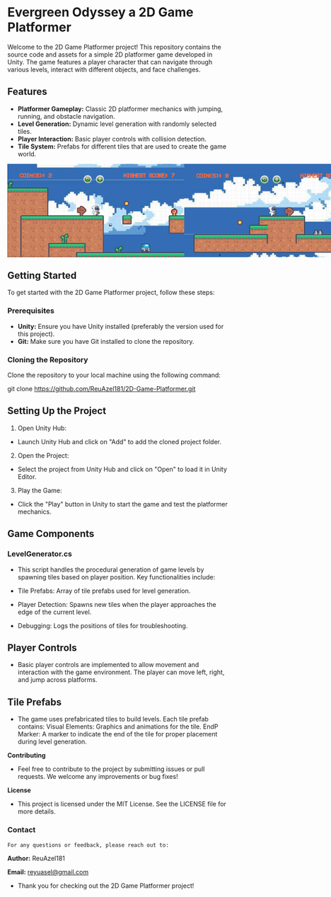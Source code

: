 # Evergreen Odyssey a 2D Game Platformer

Welcome to the 2D Game Platformer project! This repository contains the source code and assets for a simple 2D platformer game developed in Unity. The game features a player character that can navigate through various levels, interact with different objects, and face challenges.

## Features

- **Platformer Gameplay:** Classic 2D platformer mechanics with jumping, running, and obstacle navigation.
- **Level Generation:** Dynamic level generation with randomly selected tiles.
- **Player Interaction:** Basic player controls with collision detection.
- **Tile System:** Prefabs for different tiles that are used to create the game world.

<div style="display: flex;">
  <img src="https://github.com/ReuAzel181/2D-Game-Platformer/blob/main/rm-images/S1.png" style="width: 400px;">
  <img src="https://github.com/ReuAzel181/2D-Game-Platformer/blob/main/rm-images/S2.png" style="width: 400px;">
</div>

## Getting Started

To get started with the 2D Game Platformer project, follow these steps:

### Prerequisites

- **Unity:** Ensure you have Unity installed (preferably the version used for this project).
- **Git:** Make sure you have Git installed to clone the repository.

### Cloning the Repository

Clone the repository to your local machine using the following command:

git clone https://github.com/ReuAzel181/2D-Game-Platformer.git

## Setting Up the Project

1. Open Unity Hub:
  - Launch Unity Hub and click on "Add" to add the cloned project folder.

2. Open the Project:
  - Select the project from Unity Hub and click on "Open" to load it in Unity Editor.

3. Play the Game:
  - Click the "Play" button in Unity to start the game and test the platformer mechanics.

## Game Components

### LevelGenerator.cs
- This script handles the procedural generation of game levels by spawning tiles based on player position. Key functionalities include:

 - Tile Prefabs: Array of tile prefabs used for level generation.
 - Player Detection: Spawns new tiles when the player approaches the edge of the current level.
 - Debugging: Logs the positions of tiles for troubleshooting.

## Player Controls
  - Basic player controls are implemented to allow movement and interaction with the game environment. The player can move left, right, and jump across platforms.

## Tile Prefabs
  - The game uses prefabricated tiles to build levels. Each tile prefab contains:
      Visual Elements: Graphics and animations for the tile.
      EndP Marker: A marker to indicate the end of the tile for proper placement during level generation.
    
**Contributing**
  - Feel free to contribute to the project by submitting issues or pull requests. We welcome any improvements or bug fixes!

**License**
  - This project is licensed under the MIT License. See the LICENSE file for more details.

### Contact
    For any questions or feedback, please reach out to:

**Author:** ReuAzel181

**Email:** reyuasel@gmail.com 

- Thank you for checking out the 2D Game Platformer project!
